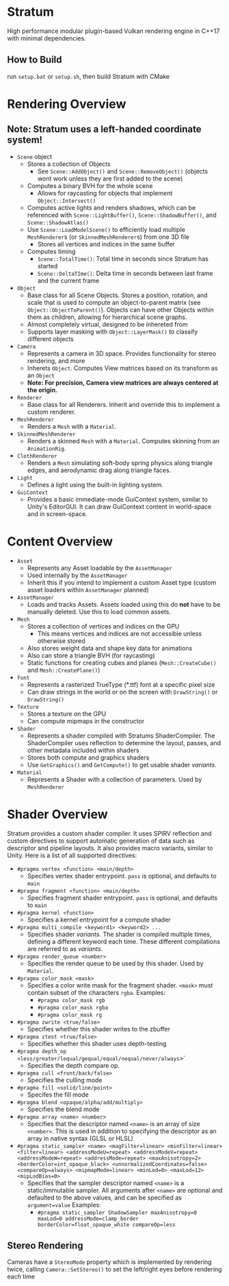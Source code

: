 # Stratum

High performance modular plugin-based Vulkan rendering engine in C++17 with minimal dependencies.

## How to Build
run `setup.bat` or `setup.sh`, then build Stratum with CMake

# Rendering Overview
## Note: Stratum uses a **left-handed** coordinate system!
- `Scene` object
  - Stores a collection of Objects
    - See `Scene::AddObject()` and `Scene::RemoveObject()` (objects wont work unless they are first added to the scene)
  - Computes a binary BVH for the whole scene
    - Allows for raycasting for objects that implement `Object::Intersect()`
  - Computes active lights and renders shadows, which can be referenced with `Scene::LightBuffer()`, `Scene::ShadowBuffer()`, and `Scene::ShadowAtlas()`
  - Use `Scene::LoadModelScene()` to efficiently load multiple `MeshRenderer`s (or `SkinnedMeshRenderer`s) from one 3D file
    - Stores all vertices and indices in the same buffer
  - Computes timing
    - `Scene::TotalTime()`: Total time in seconds since Stratum has started
    - `Scene::DeltaTIme()`: Delta time in seconds between last frame and the current frame
- `Object`
  - Base class for all Scene Objects. Stores a position, rotation, and scale that is used to compute an object-to-parent matrix (see `Object::ObjectToParent()`). Objects can have other Objects within them as children, allowing for hierarchical scene graphs.
  - Almost completely virtual, designed to be inhereted from
  - Supports layer masking with `Object::LayerMask()` to classify different objects
- `Camera`
  - Represents a camera in 3D space. Provides functionality for stereo rendering, and more
  - Inherets `Object`. Computes View matrices based on its transform as an `Object`
  - **Note: For precision, Camera view matrices are always centered at the origin.**
- `Renderer`
  - Base class for all Renderers. Inherit and override this to implement a custom renderer.
- `MeshRenderer`
  - Renders a `Mesh` with a `Material`.
- `SkinnedMeshRenderer`
  - Renders a skinned `Mesh` with a `Material`. Computes skinning from an `AnimationRig`.
- `ClothRenderer`
  - Renders a `Mesh` simulating soft-body spring physics along triangle edges, and aerodynamic drag along triangle faces.
- `Light`
  - Defines a light using the built-in lighting system.
- `GuiContext`
  - Provides a basic immediate-mode GuiContext system, similar to Unity's EditorGUI. It can draw GuiContext content in world-space and in screen-space.

# Content Overview
- `Asset`
  - Represents any Asset loadable by the `AssetManager`
  - Used internally by the `AssetManager`
  - Inherit this if you intend to implement a custom Asset type (custom asset loaders within `AssetManager` planned)
- `AssetManager`
  - Loads and tracks Assets. Assets loaded using this do **not** have to be manually deleted. Use this to load common assets.
- `Mesh`
  - Stores a collection of vertices and indices on the GPU
    - This means vertices and indices are not accessible unless otherwise stored
  - Also stores weight data and shape key data for animations
  - Also can store a triangle BVH (for raycasting)
  - Static functions for creating cubes and planes (`Mesh::CreateCube()` and `Mesh::CreatePlane()`)
- `Font`
  - Represents a rasterized TrueType (*.ttf) font at a specific pixel size
  - Can draw strings in the world or on the screen with `DrawString()` or `DrawString()`
- `Texture`
  - Stores a texture on the GPU
  - Can compute mipmaps in the constructor
- `Shader`
  - Represents a shader compiled with Stratums ShaderCompiler. The ShaderCompiler uses reflection to determine the layout, passes, and other metadata included within shaders
  - Stores both compute and graphics shaders
  - Use `GetGraphics()` and `GetCompute()` to get usable shader *variants*.
- `Material`
  - Represents a Shader with a collection of parameters. Used by `MeshRenderer`

# Shader Overview
Stratum provides a custom shader compiler. It uses SPIRV reflection and custom directives to support automatic generation of data such as descriptor and pipeline layouts. It also provides macro variants, similar to Unity. Here is a list of all supported directives:
- `#pragma vertex <function> <main/depth>`
  - Specifies vertex shader entrypoint. `pass` is optional, and defaults to `main`
- `#pragma fragment <function> <main/depth>`
  - Specifies fragment shader entrypoint. `pass` is optional, and defaults to `main`
- `#pragma kernel <function>`
  - Specifies a kernel entrypoint for a compute shader
- `#pragma multi_compile <keyword1> <keyword2> ...`
  - Specifies shader *variants*. The shader is compiled multiple times, defining a different keyword each time. These different compilations are referred to as *variants*.
- `#pragma render_queue <number>`
  - Specifies the render queue to be used by this shader. Used by `Material`.
- `#pragma color_mask <mask>`
  - Specifies a color write mask for the fragment shader. `<mask>` must contain subset of the characters `rgba`. Examples:
    - `#pragma color_mask rgb`
    - `#pragma color_mask rgba`
    - `#pragma color_mask rg`
- `#pragma zwrite <true/false>`
  - Specifies whether this shader writes to the zbuffer
- `#pragma ztest <true/false>`
  - Specifies whether this shader uses depth-testing
- `#pragma depth_op <less/greater/lequal/gequal/equal/nequal/never/always`>`
  - Specifies the depth compare op.
- `#pragma cull <front/back/false>`
  - Specifies the culling mode
- `#pragma fill <solid/line/point>`
  - Specifes the fill mode
- `#pragma blend <opaque/alpha/add/multiply>`
  - Specifies the blend mode
- `#pragma array <name> <number>`
  - Specifies that the descriptor named `<name>` is an array of size `<number>`. This is used in addition to specifying the descriptor as an array in native syntax (GLSL or HLSL)
- `#pragma static_sampler <name> <magFilter=linear> <minFilter=linear> <filter=linear> <addressModeU=repeat> <addressModeV=repeat> <addressModeW=repeat> <addressMode=repeat> <maxAnisotropy=2> <borderColor=int_opaque_black> <unnormalizedCoordinates=false> <compareOp=always> <mipmapMode=linear> <minLod=0> <maxLod=12> <mipLodBias=0>`
  - Specifies that the sampler descriptor named `<name>` is a static/immutable sampler. All arguments after `<name>` are optional and defaulted to the above values, and can be specified as `argument=value` Examples:
    - `#pragma static_sampler ShadowSampler maxAnisotropy=0 maxLod=0 addressMode=clamp_border borderColor=float_opaque_white compareOp=less`

## Stereo Rendering
Cameras have a `StereoMode` property which is implemented by rendering twice, calling `Camera::SetStereo()` to set the left/right eyes before rendering each time